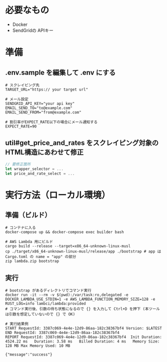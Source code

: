 # 必要なもの
- Docker
- SendGridの APIキー

# 準備
## .env.sample を編集して .env にする
```shell
# スクレイピング先
TARGET_URL="https:// your target url"

# メール設定
SENDGRID_API_KEY="your api key"
EMAIL_SEND_TO="to@example.com"
EMAIL_SEND_FROM="from@example.com"

# 割引率がEXPECT_RATE以下の場合にメール通知する
EXPECT_RATE=90
```

## util#get_price_and_rates をスクレイピング対象のHTML構造にあわせて修正
```rust
// 要修正箇所
let wrapper_selector = ...
let price_and_rate_select = ...
```

# 実行方法（ローカル環境）
## 準備（ビルド）
```shell
# コンテナに入る
docker-compose up && docker-compose exec builder bash

# AWS Lambda 用にビルド
cargo build --release --target=x86_64-unknown-linux-musl
cp ./target/x86_64-unknown-linux-musl/release/app ./bootstrap # app は Cargo.toml の name = "app" の部分
zip lambda.zip bootstrap
```

## 実行
```shell
# bootstrap があるディレクトリでコマンド実行
docker run -it --rm -v $(pwd):/var/task:ro,delegated -e DOCKER_LAMBDA_USE_STDIN=1 -e AWS_LAMBDA_FUNCTION_MEMORY_SIZE=128 -e RUST_LOG=info lambci/lambda:provided
# コマンド実行後、引数の待ち状態になるので {} を入力して Ctrl+D を押下 (本ツールは引数を想定していないので {} で OK)

# 実行結果例
START RequestId: 3387c069-4e4e-12d9-86aa-182c38367bf4 Version: $LATEST
END RequestId: 3387c069-4e4e-12d9-86aa-182c38367bf4
REPORT RequestId: 3387c069-4e4e-12d9-86aa-182c38367bf4	Init Duration: 4524.22 ms	Duration: 3.58 ms	Billed Duration: 4 ms	Memory Size: 128 MB	Max Memory Used: 10 MB

{"message":"success"}
```

